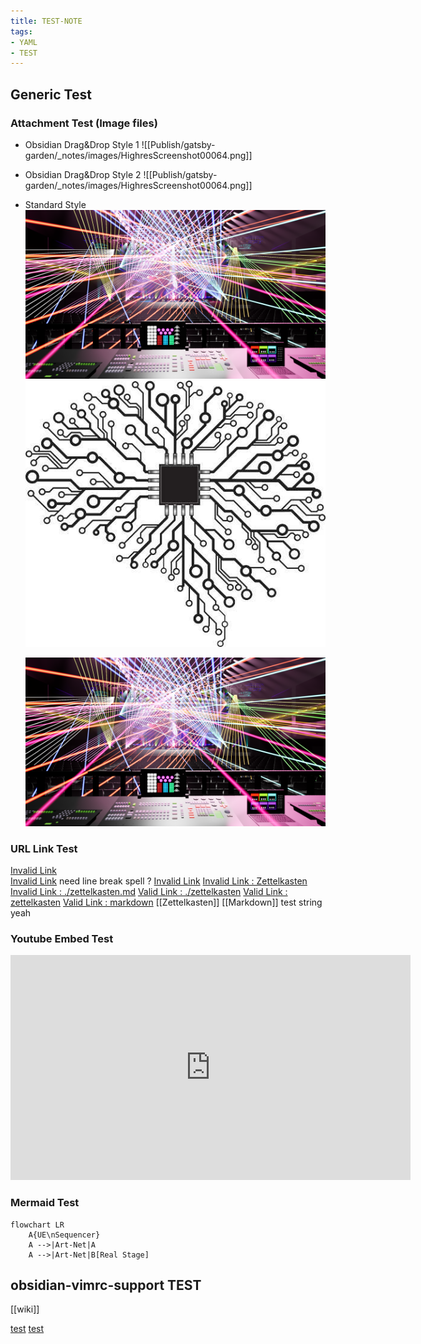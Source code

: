 ```yaml
---
title: TEST-NOTE
tags:
- YAML
- TEST
---
```

## Generic Test
### Attachment Test (Image files)
- Obsidian Drag&Drop Style 1
  ![[Publish/gatsby-garden/_notes/images/HighresScreenshot00064.png]]
- Obsidian Drag&Drop Style 2
  ![[Publish/gatsby-garden/_notes/images/HighresScreenshot00064.png]] 
- Standard Style
  ![Image](images/HighresScreenshot00064.png) 
  ![Image](images/mental_programming.jpg) 
  
  ![test image](images/HighresScreenshot00064.png)
<!-- ![Image](mental_programming.jpg) -->

### URL Link Test
  [Invalid Link](./Markdown.md "title")  
  [Invalid Link](./Zettelkasten.md) need line break spell ?
  [Invalid Link](./Zettelkasten)
  [Invalid Link : Zettelkasten](Zettelkasten)
  [Invalid Link : ./zettelkasten.md](./zettelkasten.md)
  [Valid Link : ./zettelkasten](./zettelkasten)
  [Valid Link : zettelkasten](zettelkasten)
  [Valid Link : markdown](markdown)
  [[Zettelkasten]]
  [[Markdown]]
  test string
  yeah


### Youtube Embed Test
<iframe width="640" height="360" src="https://www.youtube.com/embed/PotroTeL1lE" frameborder="0" allow="accelerometer; autoplay; clipboard-write; encrypted-media; gyroscope; picture-in-picture" allowfullscreen></iframe>

### Mermaid Test
```mermaid
flowchart LR
    A{UE\nSequencer}
    A -->|Art-Net|A 
    A -->|Art-Net|B[Real Stage]
```


## obsidian-vimrc-support TEST
[[wiki]]

[test]()
[test](https://github.com/esm7/obsidian-vimrc-support)